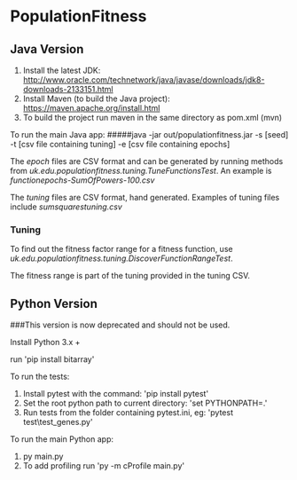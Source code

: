 # PopulationFitness

## Java Version

1. Install the latest JDK: http://www.oracle.com/technetwork/java/javase/downloads/jdk8-downloads-2133151.html
2. Install Maven (to build the Java project): https://maven.apache.org/install.html
3. To build the project run maven in the same directory as pom.xml (mvn)

To run the main Java app:
#####java -jar out/populationfitness.jar -s [seed] -t [csv file containing tuning] -e [csv file containing epochs] 

The *epoch* files are CSV format and can be generated by running methods from *uk.edu.populationfitness.tuning.TuneFunctionsTest*. An example is *functionepochs-SumOfPowers-100.csv*

The *tuning* files are CSV format, hand generated. Examples of tuning files include *sumsquarestuning.csv*

### Tuning 
To find out the fitness factor range for a fitness function, use *uk.edu.populationfitness.tuning.DiscoverFunctionRangeTest*. 

The fitness range is part of the tuning provided in the tuning CSV.  



## Python Version

###This version is now deprecated and should not be used. 

Install Python 3.x +

run 'pip install bitarray'

To run the tests:
1. Install pytest with the command: 'pip install pytest'
2. Set the root python path to current directory: 'set PYTHONPATH=.'
3. Run tests from the folder containing pytest.ini, eg: 'pytest test\\test_genes.py'

To run the main Python app:
1. py main.py
2. To add profiling run 'py -m cProfile main.py'


